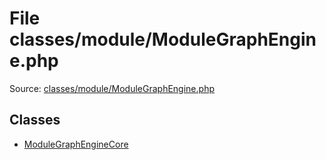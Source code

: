 File classes/module/ModuleGraphEngine.php
=========

Source: [classes/module/ModuleGraphEngine.php](https://github.com/PrestaShop/PrestaShop/blob/1.5.6.1/classes/module/ModuleGraphEngine.php)


Classes
-------

* [ModuleGraphEngineCore](class.ModuleGraphEngineCore.md)

